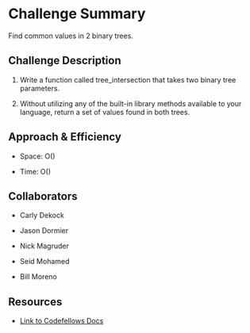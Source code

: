 # Challenge Summary
<!-- Short summary or background information -->
Find common values in 2 binary trees.

## Challenge Description
<!-- Description of the challenge -->
1. Write a function called tree_intersection that takes two binary tree parameters.

1. Without utilizing any of the built-in library methods available to your language, return a set of values found in both trees.

## Approach & Efficiency
<!-- What approach did you take? Why? What is the Big O space/time for this approach? -->
- Space: O()

- Time: O()

## Collaborators

- Carly Dekock

- Jason Dormier

- Nick Magruder

- Seid Mohamed

- Bill Moreno

## Resources

- [Link to Codefellows Docs](https://codefellows.github.io/common_curriculum/data_structures_and_algorithms/Code_401/class-30/resources/Hashtables.html)
